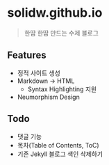 # solidw.github.io

> 한땀 한땀 만드는 수제 블로그

## Features

- 정적 사이트 생성
- Markdown -> HTML
  - Syntax Highlighting 지원
- Neumorphism Design

## Todo

- 댓글 기능
- 목차(Table of Contents, ToC)
- 기존 Jekyll 블로그 색인 삭제하기
